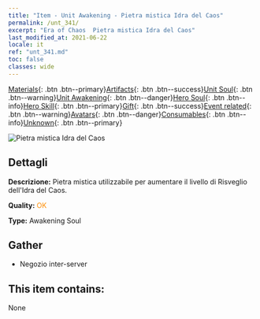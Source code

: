 ```yaml
---
title: "Item - Unit Awakening - Pietra mistica Idra del Caos"
permalink: /unt_341/
excerpt: "Era of Chaos  Pietra mistica Idra del Caos"
last_modified_at: 2021-06-22
locale: it
ref: "unt_341.md"
toc: false
classes: wide
---
```

 [Materials](/ItemsIT/){: .btn .btn--primary}[Artifacts](/ItemsIT/Artifacts/){: .btn .btn--success}[Unit Soul](/ItemsIT/UnitSoul/){: .btn .btn--warning}[Unit Awakening](/ItemsIT/UnitAwakening/){: .btn .btn--danger}[Hero Soul](/ItemsIT/HeroSoul/){: .btn .btn--info}[Hero Skill](/ItemsIT/HeroSkill/){: .btn .btn--primary}[Gift](/ItemsIT/Gift/){: .btn .btn--success}[Event related](/ItemsIT/Events/){: .btn .btn--warning}[Avatars](/ItemsIT/Avatars/){: .btn .btn--danger}[Consumables](/ItemsIT/Consumables/){: .btn .btn--info}[Unknown](/ItemsIT/Unknown/){: .btn .btn--primary}

 ![Pietra mistica Idra del Caos](/images/u/tia_duotoulong.jpg)

## Dettagli
 **Descrizione:** Pietra mistica utilizzabile per aumentare il livello di Risveglio dell'Idra del Caos.

 **Quality:** <span style="color: #FF8C00">OK</span>

 **Type:** Awakening Soul

## Gather

*    Negozio inter-server 

## This item contains:

  None

